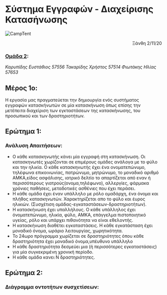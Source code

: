 # Σύστημα Εγγραφών - Διαχείρισης Κατασήνωσης
![CampTent](https://external-content.duckduckgo.com/iu/?u=https%3A%2F%2Fcdn.pixabay.com%2Fphoto%2F2017%2F03%2F24%2F02%2F40%2Fcamping-2169976_960_720.png&f=1&nofb=1)
<p style="text-align:right;">Ξάνθη 2/11/20</p>

### <u>Ομάδα 2</u>:

_Καρυπίδης Ευστάθιος 57556_
_Τακαρίδης Χρήστος 57514_
_Φιωτάκης Ηλίας 57653_



## Μέρος 1ο:

Η εργασία μας πραγματεύεται την δημιουργία ενός συστήματος εγγραφών κατασκήνωτών σε μία κατασκήνωση όπως επίσης την μετέπειτα διαχείριση των εγκταστάσεων της κατασκήνωσης, του προσωπικού και των δραστηριοτήτων.

## Ερώτημα 1:

###  Ανάλυση Απαιτήσεων:

+ Ο κάθε κατασκηνωτής κάνει μία εγγραφή στη κατασκήνωση. Οι κατασκηνωτές χωρίζονται σε επιμέρους ομάδες
ανάλογα με το φύλο και την ηλικία. Ο κάθε κατασκηνωτής έχει ένα ονοματεπώνυμο, 
τηλέφωνα επικοινωνίας, πατρώνυμο, μητρώνυμο, το μοναδικό αριθμό ΑΜΚΑ,είδος ασφάλισης, 
ιατρικό δελτίο το απαρτίζεται από εναν ή περισσότερους γιατρούς(ονομα,τηλέφωνο), αλλεργίες, φάρμακα 
χρόνιες παθήσεις, μεταδοτικές ασθένιες που έχει περάσει.
+ Η κάθε ομάδα έχει έναν υπάλληλο με ρόλο ομαδάρχη, ένα όνομα και πλήθος κατασκηνωτών. Χαρακτηρίζεται 
απο το φύλο και έυρος ηλικιών. (Συσχέτιση ομάδας-εγκαταστάσεων-δραστηριοτήτων).
+ Η κατασκήνωση έχει υπαλλήλους. Ο κάθε υπάλληλος έχει όνοματεπώνυμο, ηλικία, φύλο, ΑΜΚΑ, επάγγελμα
πιστοποιητικό υγείας, ρόλο και υπάρχει πιθανότητα να είναι εθελοντής.   
+ Η κατασκήνωση διαθέτει εγκαταστάσεις. Η κάθε εγκατάσταση έχει μοναδικό όνομα, ωράριο λειτουργίας, 
χωρητικότητα. 
+ Το 24ωρο πρόγραμμα χωρίζεται σε δραστηριότητες όπου κάθε δραστηριότητα έχει μοναδικό όνομα,υπέυθυνο 
υπάλληλο
+ Η κάθε δραστηριότητα δεσμεύει μια (ή περισσότερες εγκαταστάσεις) για μία συγκεκριμένη χρονική περίοδο.
+ Η κάθε ομάδα κανει Ν δραστηριότητες.

## Ερώτημα 2:

### Διάγραμμα οντοτήτων συσχετίσεων:

